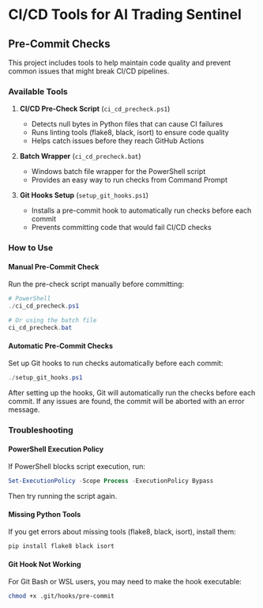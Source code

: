 # CI/CD Tools for AI Trading Sentinel

## Pre-Commit Checks

This project includes tools to help maintain code quality and prevent common issues that might break CI/CD pipelines.

### Available Tools

1. **CI/CD Pre-Check Script** (`ci_cd_precheck.ps1`)
   - Detects null bytes in Python files that can cause CI failures
   - Runs linting tools (flake8, black, isort) to ensure code quality
   - Helps catch issues before they reach GitHub Actions

2. **Batch Wrapper** (`ci_cd_precheck.bat`)
   - Windows batch file wrapper for the PowerShell script
   - Provides an easy way to run checks from Command Prompt

3. **Git Hooks Setup** (`setup_git_hooks.ps1`)
   - Installs a pre-commit hook to automatically run checks before each commit
   - Prevents committing code that would fail CI/CD checks

### How to Use

#### Manual Pre-Commit Check

Run the pre-check script manually before committing:

```powershell
# PowerShell
./ci_cd_precheck.ps1

# Or using the batch file
ci_cd_precheck.bat
```

#### Automatic Pre-Commit Checks

Set up Git hooks to run checks automatically before each commit:

```powershell
./setup_git_hooks.ps1
```

After setting up the hooks, Git will automatically run the checks before each commit. If any issues are found, the commit will be aborted with an error message.

### Troubleshooting

#### PowerShell Execution Policy

If PowerShell blocks script execution, run:

```powershell
Set-ExecutionPolicy -Scope Process -ExecutionPolicy Bypass
```

Then try running the script again.

#### Missing Python Tools

If you get errors about missing tools (flake8, black, isort), install them:

```bash
pip install flake8 black isort
```

#### Git Hook Not Working

For Git Bash or WSL users, you may need to make the hook executable:

```bash
chmod +x .git/hooks/pre-commit
```